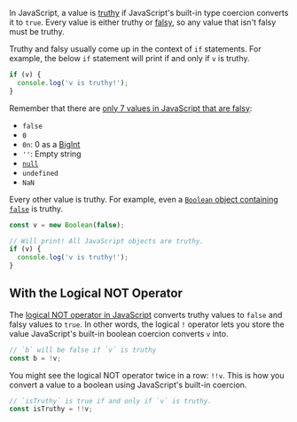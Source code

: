In JavaScript, a value is [truthy](https://developer.mozilla.org/en-US/docs/Glossary/Truthy) if JavaScript's built-in type coercion converts it to `true`.
Every value is either truthy or [falsy](/tutorials/fundamentals/falsy), so
any value that isn't falsy must be truthy.

Truthy and falsy usually come up in the context of `if` statements. For
example, the below `if` statement will print if and only if `v` is truthy.

```javascript
if (v) {
  console.log('v is truthy!');
}
```

Remember that there are [only 7 values in JavaScript that are falsy](/tutorials/fundamentals/falsy):

- `false`
- `0`
- `0n`: 0 as a [BigInt](http://thecodebarbarian.com/an-overview-of-bigint-in-node-js.html)
- `''`: Empty string
- [`null`](/tutorials/fundamentals/null)
- `undefined`
- `NaN`

Every other value is truthy. For example, even a [`Boolean` object containing `false`](https://developer.mozilla.org/en-US/docs/Web/JavaScript/Reference/Global_Objects/Boolean) is truthy.

```javascript
const v = new Boolean(false);

// Will print! All JavaScript objects are truthy.
if (v) {
  console.log('v is truthy!');
}
```

With the Logical NOT Operator
-----------------------------

The [logical NOT operator in JavaScript](/tutorials/fundamentals/logical-operators#logical-not) converts truthy values to `false` and
falsy values to `true`. In other words, the logical `!` operator lets
you store the value JavaScript's built-in boolean coercion converts `v` into.

```javascript
// `b` will be false if `v` is truthy
const b = !v;
```

You might see the logical NOT operator twice in a row: `!!v`. This is
how you convert a value to a boolean using JavaScript's built-in coercion.

```javascript
// `isTruthy` is true if and only if `v` is truthy.
const isTruthy = !!v;
```